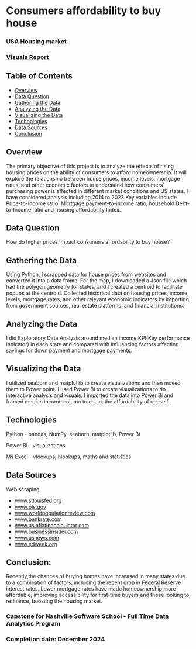 # Consumers affordability to buy house

### USA Housing market 

### [Visuals Report]( https://app.powerbi.com/view?r=eyJrIjoiZmE2NzZjMjktMTNjYy00ZGU4LWFkN2ItNzBkMjBiYTY3MDgwIiwidCI6IjEwMWRhNTg3LTE4NDMtNGY1Mi04YjhhLTE3YjA2OWM2NmQzMyIsImMiOjJ9)

## Table of Contents
- [Overview](#Overview)
- [Data Question](#data-question)
- [Gathering the Data](#gathering-the-data) 
- [Analyzing the Data](#analyzing-the-data) 
- [Visualizing the Data](#visualizing-the-data)
- [Technologies](#technologies)
- [Data Sources](#data-sources)
- [Conclusion](#conclusion)

## Overview
  The primary objective of this project is to analyze the effects of rising housing prices on the ability of consumers to afford homeownership. It will explore the relationship between house prices, income levels, mortgage rates, and other economic factors to understand how consumers' purchasing power is affected in different market conditions and US states. I have considered analysis including 2014 to 2023.Key variables include Price-to-Income ratio, Mortgage payment-to-income ratio, household Debt-to-Income ratio and housing affordability Index.

## Data Question
  How do higher prices impact consumers affordability to buy house? 

## Gathering the Data
  Using Python, I scrapped data for house prices from websites and converted it into a data frame. For the map, I downloaded a Json file which had the polygon geometry for states, and I created a centroid to facilitate popups at the centroid. Collected historical data on housing prices, income levels, mortgage rates, and other relevant economic indicators by importing from government sources, real estate platforms, and financial institutions.


## Analyzing the Data
  I did Exploratory Data Analysis around median income,KPI(Key performance indicator) in each state and compared with influencing factors affecting savings for down payment and mortgage payments. 


## Visualizing the Data
  I utilized seaborn and matplotlib to create visualizations and then moved them to Power point. I used Power Bi to create visualizations to do interactive analysis and visuals. I imported the data into Power Bi and framed median income column to check the affordability of oneself.

## Technologies
  Python - pandas, NumPy, seaborn, matplotlib, Power Bi

  Power Bi - visualizations

  Ms Excel - vlookups, hlookups, maths and statistics

## Data Sources
  Web scraping
  * www.stlouisfed.org
  * www.bls.gov
  * www.worldpopulationreview.com
  * www.bankrate.com
  * www.usinflationcalculator.com
  * www.businessinsider.com
  * www.usnews.com
  * www.edweek.org

## Conclusion:

  Recently,the chances of buying homes have increased in many states due to a combination of factors, including the recent drop in Federal Reserve interest rates. Lower mortgage rates have made homeownership more affordable, improving accessibility for first-time buyers and those looking to refinance, boosting the housing market.
### Capstone for Nashville Software School - Full Time Data Analytics Program
### Completion date: December 2024
    